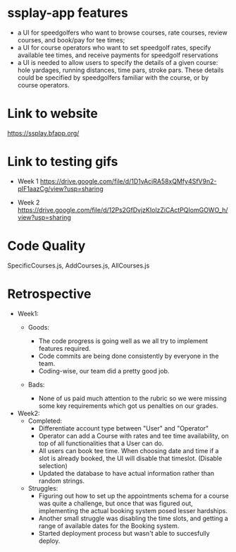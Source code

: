 # ssplay-app features	
* a UI for speedgolfers who want to browse courses, rate courses, review courses, and book/pay for tee times;
* a UI for course operators who want to set speedgolf rates, specify available tee times, and receive payments for speedgolf reservations
* a UI is needed to allow users to specify the details of a given course: hole yardages, running distances, time pars, stroke pars. These details could be specified by speedgolfers familiar with the course, or by course operators.

# Link to website
https://ssplay.bfapp.org/

# Link to testing gifs
* Week 1
	https://drive.google.com/file/d/1D1yAcjRA58xQMfy4SfV9n2-pIF1aazCg/view?usp=sharing
	
* Week 2
	https://drive.google.com/file/d/12Ps2GfDvjzKIolzZiCActPQIomGOWO_h/view?usp=sharing

# Code Quality
SpecificCourses.js, AddCourses.js, AllCourses.js

# Retrospective
* Week1: 
	* Goods:
		* The code progress is going well as we all try to implement features required. 
		* Code commits are being done consistently by everyone in the team.
		* Coding-wise, our team did a pretty good job.
	
	* Bads:
		* None of us paid much attention to the rubric so we were missing some key requirements which got us penalties on our grades.
* Week2: 
	* Completed:
		* Differentiate account type between "User" and "Operator"
		* Operator can add a Course with rates and tee time availability, on top of all functionalities that a User can do.
		* All users can book tee time. When choosing date and time if a slot is already booked, the UI will disable that timeslot. (Disable selection)
		* Updated the database to have actual information rather than random strings.
	* Struggles:
		* Figuring out how to set up the appointments schema for a course was quite a challenge, but once that was figured out, implementing the actual booking system posed lesser hardships.
		* Another small struggle was disabling the time slots, and getting a range of available dates for the Booking system.
		* Started deployment process but wasn't able to succesfully deploy.

